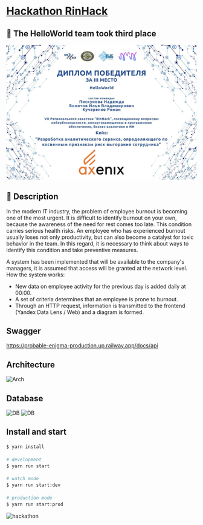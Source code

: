 # [Hackathon RinHaсk](https://rsue.ru/universitet/novosti/novosti.php?ELEMENT_ID=109316)

## 🏅 The HelloWorld team took third place

![hackathon](/details/cert_rinhack.jpg)

## 📜 Description

In the modern IT industry, the problem of employee burnout is becoming one of the most urgent. It is difficult to identify burnout on your own, because the awareness of the need for rest comes too late. This condition carries serious health risks. An employee who has experienced burnout usually loses not only productivity, but can also become a catalyst for toxic behavior in the team. In this regard, it is necessary to think about ways to identify this condition and take preventive measures.

A system has been implemented that will be available to the company's managers, it is assumed that access will be granted at the network level. How the system works:

- New data on employee activity for the previous day is added daily at 00:00.
- A set of criteria determines that an employee is prone to burnout.
- Through an HTTP request, information is transmitted to the frontend (Yandex Data Lens / Web) and a diagram is formed.

## Swagger

https://probable-enigma-production.up.railway.app/docs/api

## Architecture

<img src="https://i.imgur.com/HWR1ucb.jpg" alt="Arch" />

## Database

<img src="https://i.imgur.com/jp6k267.png" alt="DB" />
<img src="https://i.imgur.com/Kt3l9h0.png" alt="DB" />

## Install and start

```bash
$ yarn install

# development
$ yarn run start

# watch mode
$ yarn run start:dev

# production mode
$ yarn run start:prod
```

![hackathon](/details/rinhack.jpg)
